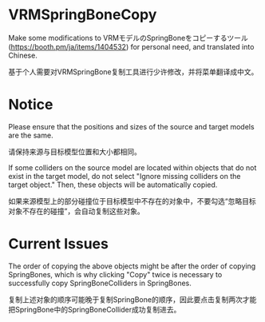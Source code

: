 # VRMSpringBoneCopy
Make some modifications to VRMモデルのSpringBoneをコピーするツール(https://booth.pm/ja/items/1404532) for personal need, and translated into Chinese.

基于个人需要对VRMSpringBone复制工具进行少许修改，并将菜单翻译成中文。

# Notice
Please ensure that the positions and sizes of the source and target models are the same.

请保持来源与目标模型位置和大小都相同。

If some colliders on the source model are located within objects that do not exist in the target model, do not select "Ignore missing colliders on the target object." Then, these objects will be automatically copied.

如果来源模型上的部分碰撞位于目标模型中不存在的对象中，不要勾选“忽略目标对象不存在的碰撞”，会自动复制这些对象。

# Current Issues
The order of copying the above objects might be after the order of copying SpringBones, which is why clicking "Copy" twice is necessary to successfully copy SpringBoneColliders in SpringBones.

复制上述对象的顺序可能晚于复制SpringBone的顺序，因此要点击复制两次才能把SpringBone中的SpringBoneCollider成功复制进去。
